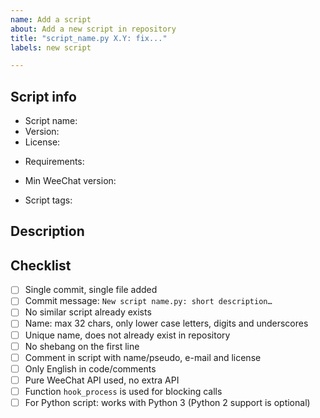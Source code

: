 ```yaml
---
name: Add a script
about: Add a new script in repository
title: "script_name.py X.Y: fix..."
labels: new script

---
```


## Script info

<!-- MANDATORY INFO: -->

- Script name: 
- Version: 
- License: 

<!-- Optional: external dependencies -->
- Requirements: 

<!-- Optional: fill only if you are sure that a specific WeeChat version is required -->
- Min WeeChat version: 

<!-- Optional: tags for script (see list of tags on https://weechat.org/scripts/), new tags are allowed -->
- Script tags: 

## Description

<!-- Describe the script in a few sentences -->



## Checklist

<!-- Please check each item with "[x]" and ensure your script is compliant -->
<!-- See file Contributing.md for more information -->

- [ ] Single commit, single file added
- [ ] Commit message: `New script name.py: short description…`
- [ ] No similar script already exists
- [ ] Name: max 32 chars, only lower case letters, digits and underscores
- [ ] Unique name, does not already exist in repository
- [ ] No shebang on the first line
- [ ] Comment in script with name/pseudo, e-mail and license
- [ ] Only English in code/comments
- [ ] Pure WeeChat API used, no extra API
- [ ] Function `hook_process` is used for blocking calls
- [ ] For Python script: works with Python 3 (Python 2 support is optional)

